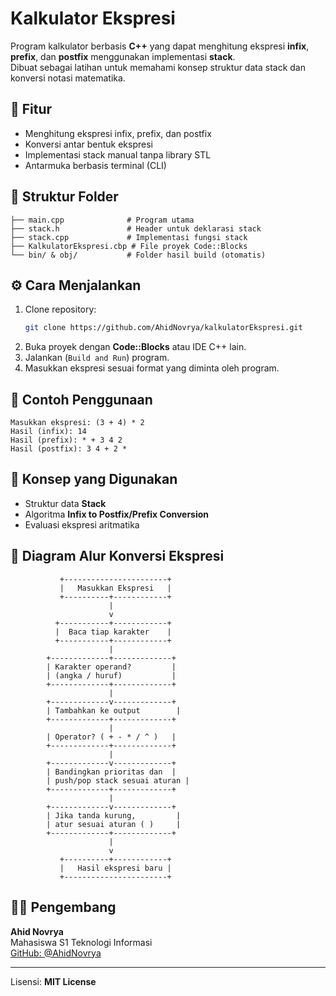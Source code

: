 # Kalkulator Ekspresi

Program kalkulator berbasis **C++** yang dapat menghitung ekspresi **infix**, **prefix**, dan **postfix** menggunakan implementasi **stack**.  
Dibuat sebagai latihan untuk memahami konsep struktur data stack dan konversi notasi matematika.

## 🎯 Fitur
- Menghitung ekspresi infix, prefix, dan postfix  
- Konversi antar bentuk ekspresi  
- Implementasi stack manual tanpa library STL  
- Antarmuka berbasis terminal (CLI)

## 📂 Struktur Folder
```
├── main.cpp              # Program utama
├── stack.h               # Header untuk deklarasi stack
├── stack.cpp             # Implementasi fungsi stack
├── KalkulatorEkspresi.cbp # File proyek Code::Blocks
└── bin/ & obj/           # Folder hasil build (otomatis)
```

## ⚙️ Cara Menjalankan
1. Clone repository:
   ```bash
   git clone https://github.com/AhidNovrya/kalkulatorEkspresi.git
   ```
2. Buka proyek dengan **Code::Blocks** atau IDE C++ lain.
3. Jalankan (`Build and Run`) program.
4. Masukkan ekspresi sesuai format yang diminta oleh program.

## 🧮 Contoh Penggunaan
```
Masukkan ekspresi: (3 + 4) * 2
Hasil (infix): 14
Hasil (prefix): * + 3 4 2
Hasil (postfix): 3 4 + 2 *
```

## 📘 Konsep yang Digunakan
- Struktur data **Stack**
- Algoritma **Infix to Postfix/Prefix Conversion**
- Evaluasi ekspresi aritmatika

## 🧩 Diagram Alur Konversi Ekspresi
```
           +-----------------------+
           |   Masukkan Ekspresi   |
           +----------+------------+
                      |
                      v
          +-----------+------------+
          |  Baca tiap karakter    |
          +-----------+------------+
                      |
        +-------------+-------------+
        | Karakter operand?         |
        | (angka / huruf)           |
        +-------------+-------------+
                      |
        +-------------v-------------+
        | Tambahkan ke output        |
        +-------------+-------------+
                      |
        | Operator? ( + - * / ^ )   |
        +-------------+-------------+
                      |
        +-------------v-------------+
        | Bandingkan prioritas dan  |
        | push/pop stack sesuai aturan |
        +-------------+-------------+
                      |
        +-------------v-------------+
        | Jika tanda kurung,         |
        | atur sesuai aturan ( )     |
        +-------------+-------------+
                      |
                      v
           +----------+------------+
           |   Hasil ekspresi baru |
           +-----------------------+
```

## 🧑‍💻 Pengembang
**Ahid Novrya**  
Mahasiswa S1 Teknologi Informasi  
[GitHub: @AhidNovrya](https://github.com/AhidNovrya)

---

Lisensi: **MIT License**
